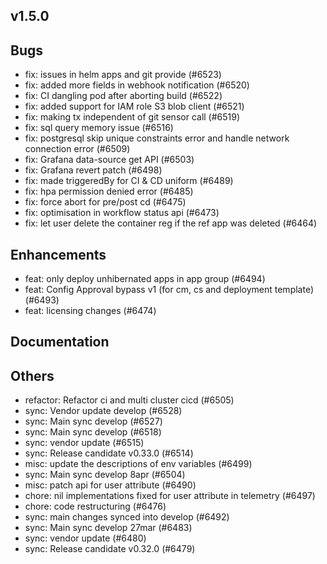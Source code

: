 ## v1.5.0

## Bugs
- fix: issues in helm apps and git provide (#6523)
- fix: added more fields in webhook notification (#6520)
- fix: CI dangling pod after aborting build (#6522)
- fix: added support for IAM role S3 blob client (#6521)
- fix: making tx independent of git sensor call (#6519)
- fix: sql query memory issue (#6516)
- fix: postgresql skip unique constraints error and handle network connection error (#6509)
- fix: Grafana data-source get API (#6503)
- fix: Grafana revert patch (#6498)
- fix: made triggeredBy for CI & CD uniform (#6489)
- fix: hpa permission denied error (#6485)
- fix: force abort for pre/post cd  (#6475)
- fix: optimisation in workflow status api (#6473)
- fix: let user delete the container reg if the ref app was deleted (#6464)
## Enhancements
- feat: only deploy unhibernated apps in app group (#6494)
- feat: Config Approval bypass v1 (for cm, cs and deployment template) (#6493)
- feat: licensing changes (#6474)
## Documentation
## Others
- refactor: Refactor ci and multi cluster cicd (#6505)
- sync: Vendor update develop (#6528)
- sync: Main sync develop (#6527)
- sync: Main sync develop (#6518)
- sync: vendor update (#6515)
- sync: Release candidate v0.33.0 (#6514)
- misc: update the descriptions of env variables (#6499)
- sync: Main sync develop 8apr (#6504)
- misc: patch api for user attribute (#6490)
- chore: nil implementations fixed for user attribute in telemetry (#6497)
- chore: code restructuring (#6476)
- sync: main changes synced into develop (#6492)
- sync: Main sync develop 27mar (#6483)
- sync: vendor update (#6480)
- sync: Release candidate v0.32.0 (#6479)


